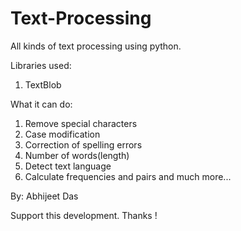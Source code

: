 # Text-Processing
All kinds of text processing using python.

Libraries used:
1. TextBlob

What it can do:
1. Remove special characters
2. Case modification
3. Correction of spelling errors
4. Number of words(length)
5. Detect text language
6. Calculate frequencies and pairs
and much more...

By:
Abhijeet Das

Support this development.
Thanks !
